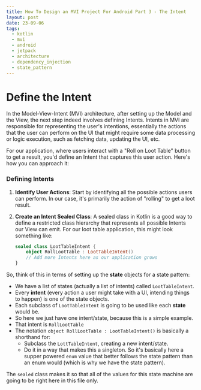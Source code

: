 ```yaml
---
title: How To Design an MVI Project For Android Part 3 - The Intent
layout: post
date: 23-09-06
tags:
  - kotlin
  - mvi
  - android
  - jetpack
  - architecture
  - dependency_injection
  - state_pattern
---
```



# Define the Intent

In the Model-View-Intent (MVI) architecture, after setting up the Model and the View, the next step indeed involves defining Intents. Intents in MVI are responsible for representing the user's intentions, essentially the actions that the user can perform on the UI that might require some data processing or logic execution, such as fetching data, updating the UI, etc.

For our application, where users interact with a "Roll on Loot Table" button to get a result, you'd define an Intent that captures this user action. Here's how you can approach it:

### Defining Intents

1. **Identify User Actions**: Start by identifying all the possible actions users can perform. In our case, it's primarily the action of "rolling" to get a loot result.

2. **Create an Intent Sealed Class**: A sealed class in Kotlin is a good way to define a restricted class hierarchy that represents all possible Intents our View can emit. For our loot table application, this might look something like:

    ```kotlin
    sealed class LootTableIntent {
        object RollLootTable : LootTableIntent()
        // Add more Intents here as our application grows
    }
    ```

So, think of this in terms of setting up the **state** objects for a state pattern:
- We have a list of states (actually a list of intents) called `LootTableIntent`.
- Every **intent** (every action a user might take with a UI, intending things to happen) is one of the state objects.
- Each subclass of `LootTableIntent` is going to be used like each **state** would be.
- So here we just have one intent/state, because this is a simple example.
- That intent is `RollLootTable`
- The notation `object RollLootTable : LootTableIntent()` is basically a shorthand for:
	- Subclass the `LottTableIntent`, creating a new intent/state.
	- Do it in a way that makes this a singleton.
So it's basically here a supper powered `enum` value that better follows the state pattern than an enum would (which is why we have the state pattern).

The `sealed` class makes it so that all of the values for this state machine are going to be right here in this file only.

